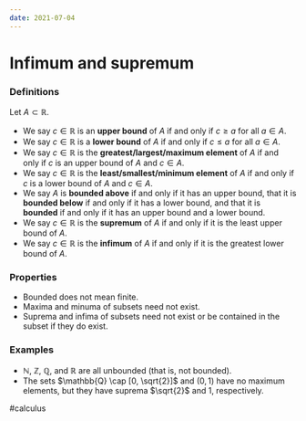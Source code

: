 ```yaml
---
date: 2021-07-04
---
```

# Infimum and supremum
### Definitions
Let $A \subset \mathbb{R}$. 
- We say $c \in \mathbb{R}$ is an **upper bound** of $A$ if and only if $c \geq a$ for all $a \in A$. 
- We say $c \in \mathbb{R}$ is a **lower bound** of $A$ if and only if $c \leq a$ for all $a \in A$. 
- We say $c \in \mathbb{R}$ is the **greatest/largest/maximum element** of $A$ if and only if $c$ is an upper bound of $A$ and $c \in A$.
- We say $c \in \mathbb{R}$ is the **least/smallest/minimum element** of $A$ if and only if $c$ is a lower bound of $A$ and $c \in A$. 
- We say $A$ is **bounded above** if and only if it has an upper bound, that it is **bounded below** if and only if it has a lower bound, and that it is **bounded** if and only if it has an upper bound and a lower bound. 
- We say $c \in \mathbb{R}$ is the **supremum** of $A$ if and only if it is the least upper bound of $A$.
- We say $c \in \mathbb{R}$ is the **infimum** of $A$ if and only if it is the greatest lower bound of $A$. 

### Properties
- Bounded does not mean finite. 
- Maxima and minuma of subsets need not exist.
- Suprema and infima of subsets need not exist or be contained in the subset if they do exist.

### Examples
- $\mathbb{N}$, $\mathbb{Z}$, $\mathbb{Q}$, and $\mathbb{R}$ are all unbounded (that is, not bounded).
- The sets $\mathbb{Q} \cap [0, \sqrt{2}]$ and $(0,1)$ have no maximum elements, but they have suprema $\sqrt{2}$ and $1$, respectively. 

#calculus

